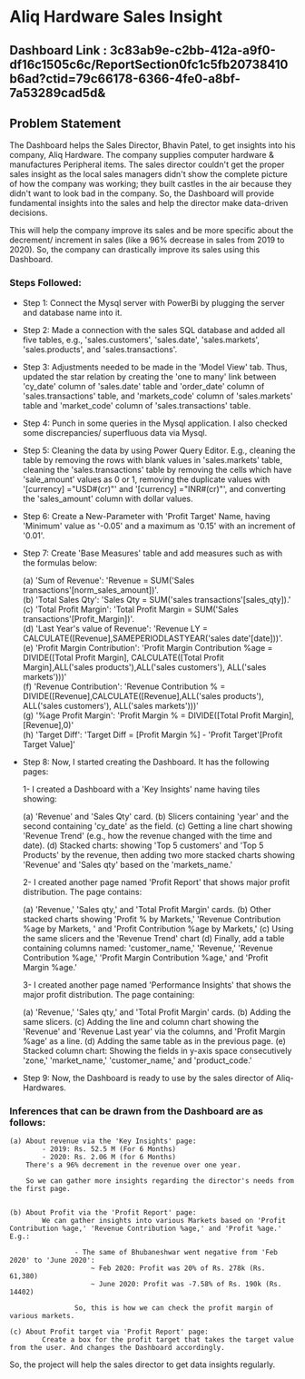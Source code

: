 
# Aliq Hardware Sales Insight

## Dashboard Link  :  3c83ab9e-c2bb-412a-a9f0-df16c1505c6c/ReportSection0fc1c5fb20738410b6ad?ctid=79c66178-6366-4fe0-a8bf-7a53289cad5d&

## Problem Statement

The Dashboard helps the Sales Director, Bhavin Patel, to get insights into his company, Aliq Hardware. The company supplies computer hardware & manufactures Peripheral items. The sales director couldn't get the proper sales insight as the local sales managers didn't show the complete picture of how the company was working; they built castles in the air because they didn't want to look bad in the company. So, the Dashboard will provide fundamental insights into the sales and help the director make data-driven decisions.

This will help the company improve its sales and be more specific about the decrement/ increment in sales (like a 96% decrease in sales from 2019 to 2020). So, the company can drastically improve its sales using this Dashboard.

### Steps Followed:

- Step 1: Connect the Mysql server with PowerBi by plugging the server and database name into it.

- Step 2: Made a connection with the sales SQL database and added all five tables, e.g., 'sales.customers', 'sales.date', 'sales.markets', 'sales.products', and 'sales.transactions'.

- Step 3: Adjustments needed to be made in the 'Model View' tab. Thus, updated the star relation by creating the 'one to many' link between 'cy_date' column of 'sales.date' table and 'order_date' column of 'sales.transactions' table, and 'markets_code' column of 'sales.markets' table and 'market_code' column of 'sales.transactions' table.

- Step 4: Punch in some queries in the Mysql application. I also checked some discrepancies/ superfluous data via Mysql.

- Step 5: Cleaning the data by using Power Query Editor. E.g., cleaning the table by removing the rows with blank values in 'sales.markets' table, cleaning the 'sales.transactions' table by removing the cells which have 'sale_amount' values as 0 or 1, removing the duplicate values with '[currency] ="USD#(cr)"' and '[currency] ="INR#(cr)"', and converting the 'sales_amount' column with dollar values.

- Step 6: Create a New-Parameter with 'Profit Target' Name, having 'Minimum' value as '-0.05' and a maximum as '0.15' with an increment of '0.01'.

- Step 7: Create 'Base Measures' table and add measures such as with the formulas below:

    (a) 'Sum of Revenue': 'Revenue = SUM('Sales transactions'[norm_sales_amount])'.  
    (b) 'Total Sales Qty': 'Sales Qty = SUM('sales transactions'[sales_qty]).'  
    (c) 'Total Profit Margin': 'Total Profit Margin = SUM('Sales transactions'[Profit_Margin])'.     
    (d) 'Last Year's value of Revenue': 'Revenue LY = CALCULATE([Revenue],SAMEPERIODLASTYEAR('sales date'[date]))'.  
    (e) 'Profit Margin Contribution': 'Profit Margin Contribution %age = DIVIDE([Total Profit Margin], CALCULATE([Total Profit Margin],ALL('sales products'),ALL('sales customers'), ALL('sales markets')))'  
    (f) 'Revenue Contribution': 'Revenue Contribution % = DIVIDE([Revenue],CALCULATE([Revenue],ALL('sales products'), ALL('sales customers'), ALL('sales markets')))'  
    (g) '%age Profit Margin': 'Profit Margin % = DIVIDE([Total Profit Margin],[Revenue],0)'  
    (h) 'Target Diff': 'Target Diff = [Profit Margin %] - 'Profit Target'[Profit Target Value]'

- Step 8: Now, I started creating the Dashboard. It has the following pages:

    1- I created a Dashboard with a 'Key Insights' name having tiles showing:

    (a) 'Revenue' and 'Sales Qty' card.
    (b) Slicers containing 'year' and the second containing 'cy_date' as the field.
    (c) Getting a line chart showing 'Revenue Trend' (e.g., how the revenue changed with the time and date).
    (d) Stacked charts: showing 'Top 5 customers' and 'Top 5 Products' by the revenue, then adding two more stacked charts showing 'Revenue' and 'Sales qty' based on the 'markets_name.'

    2- I created another page named 'Profit Report' that shows major profit distribution. The page contains:

    (a) 'Revenue,' 'Sales qty,' and 'Total Profit Margin' cards.
    (b) Other stacked charts showing 'Profit % by Markets,' 'Revenue Contribution %age by Markets, ' and 'Profit Contribution %age by Markets,'
    (c) Using the same slicers and the 'Revenue Trend' chart
    (d) Finally, add a table containing columns named: 'customer_name,'  'Revenue,' 'Revenue Contribution %age,' 'Profit Margin Contribution %age,' and 'Profit Margin %age.'

    3- I created another page named 'Performance Insights' that shows the major profit distribution. The page containing:

    (a) 'Revenue,' 'Sales qty,' and 'Total Profit Margin' cards.
    (b)  Adding the same slicers.
    (c)  Adding the line and column chart showing the 'Revenue' and 'Revenue Last year' via the columns, and 'Profit Margin %age' as a line.
    (d)  Adding the same table as in the previous page.
    (e)  Stacked column chart: Showing the fields in y-axis space consecutively 'zone,' 'market_name,' 'customer_name,' and 'product_code.'

- Step 9: Now, the Dashboard is ready to use by the sales director of Aliq-Hardwares.

### Inferences that can be drawn from the Dashboard are as follows:

    (a) About revenue via the 'Key Insights' page:
            - 2019: Rs. 52.5 M (For 6 Months)
            - 2020: Rs. 2.06 M (for 6 Months)
        There's a 96% decrement in the revenue over one year.

        So we can gather more insights regarding the director's needs from the first page.


    (b) About Profit via the 'Profit Report' page:
            We can gather insights into various Markets based on 'Profit Contribution %age,' 'Revenue Contribution %age,' and 'Profit %age.' E.g.:

                    - The same of Bhubaneshwar went negative from 'Feb 2020' to 'June 2020':
                        ~ Feb 2020: Profit was 20% of Rs. 278k (Rs. 61,380)
                        ~ June 2020: Profit was -7.58% of Rs. 190k (Rs. 14402)
                    
                    So, this is how we can check the profit margin of various markets.
    
    (c) About Profit target via 'Profit Report' page:
            Create a box for the profit target that takes the target value from the user. And changes the Dashboard accordingly.

        
So, the project will help the sales director to get data insights regularly.